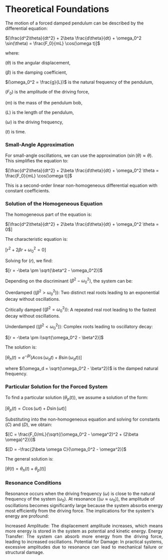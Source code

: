 # Theoretical Foundations
The motion of a forced damped pendulum can be described by the differential equation:

$[\frac{d^2\theta}{dt^2} + 2\beta \frac{d\theta}{dt} + \omega_0^2 \sin(\theta) = \frac{F_0}{mL} \cos(\omega t)]$

where:

$(\theta)$ is the angular displacement,

$(\beta)$ is the damping coefficient,

$(\omega_0^2 = \frac{g}{L})$ is the natural frequency of the pendulum,

$(F_0)$ is the amplitude of the driving force,

$(m)$ is the mass of the pendulum bob,

$(L)$ is the length of the pendulum,

$(\omega)$ is the driving frequency,

$(t)$ is time.

### Small-Angle Approximation

For small-angle oscillations, we can use the approximation $(\sin(\theta) \approx \theta)$. This simplifies the equation to:

$[\frac{d^2\theta}{dt^2} + 2\beta \frac{d\theta}{dt} + \omega_0^2 \theta = \frac{F_0}{mL} \cos(\omega t)]$

This is a second-order linear non-homogeneous differential equation with constant coefficients.

### Solution of the Homogeneous Equation

The homogeneous part of the equation is:

$[\frac{d^2\theta}{dt^2} + 2\beta \frac{d\theta}{dt} + \omega_0^2 \theta = 0$]

The characteristic equation is:

$[r^2 + 2\beta r + \omega_0^2 = 0]$

Solving for $(r)$, we find:

$[r = -\beta \pm \sqrt{\beta^2 - \omega_0^2}]$

Depending on the discriminant $(\beta^2 - \omega_0^2)$, the system can be:

Overdamped $((\beta^2 > \omega_0^2))$: Two distinct real roots leading to an exponential decay without oscillations.

Critically damped $((\beta^2 = \omega_0^2))$: A repeated real root leading to the fastest decay without oscillations.

Underdamped $((\beta^2 < \omega_0^2))$: Complex roots leading to oscillatory decay:

$[r = -\beta \pm i\sqrt{\omega_0^2 - \beta^2}]$

The solution is:

$[\theta_h(t) = e^{-\beta t}(A \cos(\omega_d t) + B \sin(\omega_d t))]$

where $(\omega_d = \sqrt{\omega_0^2 - \beta^2})$ is the damped natural frequency.

### Particular Solution for the Forced System

To find a particular solution $(\theta_p(t))$, we assume a solution of the form:

$[\theta_p(t) = C \cos(\omega t) + D \sin(\omega t)]$

Substituting into the non-homogeneous equation and solving for constants $(C)$ and $(D)$, we obtain:

$[C = \frac{F_0/mL}{\sqrt{(\omega_0^2 - \omega^2)^2 + (2\beta \omega)^2}}]$

$[D = -\frac{2\beta \omega C}{\omega_0^2 - \omega^2}]$

The general solution is:

$[\theta(t) = \theta_h(t) + \theta_p(t)]$

### Resonance Conditions

Resonance occurs when the driving frequency $(\omega)$ is close to the natural frequency of the system $(\omega_0)$. At resonance $((\omega \approx \omega_0))$, the amplitude of oscillations becomes significantly large because the system absorbs energy most efficiently from the driving force.
The implications for the system's energy are profound:

<p align="justify">
Increased Amplitude: The displacement amplitude increases, which means more energy is stored in the system as potential and kinetic energy.
Energy Transfer: The system can absorb more energy from the driving force, leading to increased oscillations.
Potential for Damage: In practical systems, excessive amplitudes due to resonance can lead to mechanical failure or structural damage.
</p>

